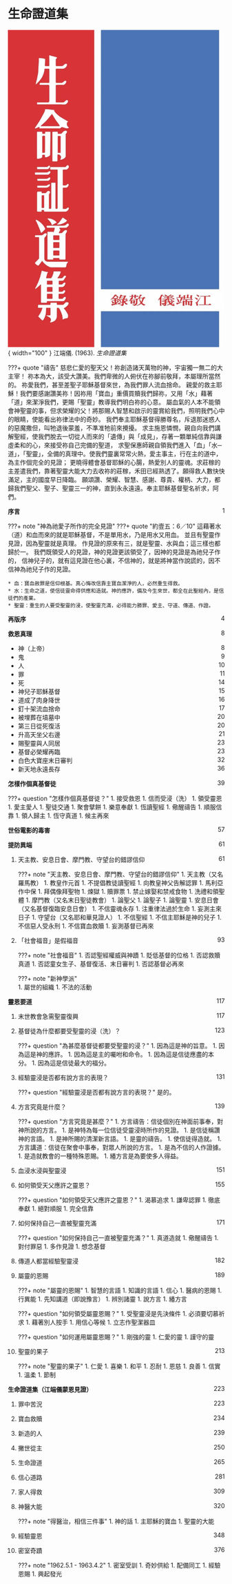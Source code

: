 # 生命證道集
![](../images/cover/生命證道集.webp){ width="100" }
江端儀. (1963). *生命證道集*

???+ quote "禱告"
    慈悲仁愛的聖天父！祢創造諸天萬物的神，宇宙獨一無二的大主宰！
    祢本為大，該受大讚美。我們卑微的人俯伏在祢腳前敬拜，本屬理所當然的。
    祢愛我們，甚至差聖子耶穌基督來世，為我們罪人流血捨命。
    親愛的救主耶穌！我們要感謝讚美祢！因祢用「寶血」重價買贖我們歸祢，又用「水」藉著「道」來潔淨我們，更賜「聖靈」教導我們明白祢的心意。
    屬血氣的人本不能領會神聖靈的事，但求榮耀的父！將那賜人智慧和啟示的靈賞給我們，照明我們心中的眼睛，使能看出祢律法中的奇妙。
    我們奉主耶穌基督得勝尊名，斥退那迷惑人的惡魔撒但，叫牠退後蒙羞，不準准牠前來攪擾。
    求主施恩憐憫，親自向我們講解聖經，使我們脫去一切從人而來的「遺傳」與「成見」，存著一顆單純信靠與謙虛柔和的心，來接受祢自己完備的聖道，
    求聖保惠師親自領我們進入「血」「水─道」，「聖靈」，全備的真理中。使我們靈裏常常火熱，愛主事主，行在主的道中，為主作個完全的見證；
    更曉得體會基督耶穌的心腸，熱愛別人的靈魂。求莊稼的主差遣我們，靠著聖靈大能大力去收祢的莊稼，禾田已經熟透了。願得救人數快快滿足，主的國度早日降臨。
    願頌讚、榮耀、智慧、感謝、尊貴、權柄、大力，都歸我們聖父、聖子、聖靈三一的神，直到永永遠遠。奉主耶穌基督聖名祈求，阿們。

**序言** <span style="float: right;">1</span>

???+ note "神為祂愛子所作的完全見證"
    ???+ quote "約壹五：6／10"
        這藉著水（道）和血而來的就是耶穌基督，不是單用水，乃是用水又用血。
        並且有聖靈作見證，因為聖靈就是真理。
        作見證的原來有三，就是聖靈、水與血；這三樣也都歸於一。
        我們既領受人的見證，神的見證更該領受了，因神的見證是為祂兒子作的，
        信神兒子的，就有這見證在他心裏，不信神的，就是將神當作說謊的，因不信神為祂兒子作的見證。
    
    * 血：寶血赦罪是信仰根基。真心悔改信靠主寶血潔淨的人，必然重生得救。
    * 水：生命之道，使信徒靈命得供應和造就。神的應許，備及今生來世，都全在此聖經內，是信徒們的產業。
    * 聖靈：重生的人要受聖靈的浸，使聖靈充滿，必得能力勝罪、愛主、守道、傳道、作證。


**再版序** <span style="float: right;">4</span>

**救恩真理** <span style="float: right;">8</span>

* 神（上帝） <span style="float: right;">8</span>
* 鬼 <span style="float: right;">9</span>
* 人 <span style="float: right;">10</span>
* 罪 <span style="float: right;">11</span>
* 死 <span style="float: right;">14</span>
* 神兒子耶穌基督 <span style="float: right;">15</span>
* 道成了肉身降世 <span style="float: right;">16</span>
* 釘十架流血捨命 <span style="float: right;">17</span>
* 被埋葬在墳墓中 <span style="float: right;">20</span>
* 第三日從死復活 <span style="float: right;">20</span>
* 升高天坐父右邊 <span style="float: right;">21</span>
* 賜聖靈與人同居 <span style="float: right;">23</span>
* 基督必榮耀再臨 <span style="float: right;">23</span>
* 白色大寶座末日審判 <span style="float: right;">32</span>
* 新天地永遠長存 <span style="float: right;">36</span>

**怎樣作個真基督徒** <span style="float: right;">39</span>

???+ question "怎樣作個真基督徒？"
    1. 接受救恩
    1. 信而受浸（洗）
    1. 領受靈恩
    1. 愛主愛人
    1. 聖徒交通
    1. 聚會擘餅
    1. 樂意奉獻
    1. 恆讀聖經
    1. 儆醒禱告
    1. 順服信靠
    1. 領人歸主
    1. 恆守真道
    1. 候主再來

**世俗電影的毒害** <span style="float: right;">57</span>

**提防異端** <span style="float: right;">61</span>

1. 天主教、安息日會、摩門教、守望台的錯謬信仰 <span style="float: right;">61</span>

    ???+ note "天主教、安息日會、摩門教、守望台的錯謬信仰"
        1. 天主教（又名羅馬教）
            1. 教皇作元首
            1. 不提倡教徒讀聖經
            1. 向教皇神父告解認罪
            1. 馬利亞作中保
            1. 拜偶像拜聖物
            1. 煉獄
            1. 贖罪票
            1. 禁止嫁娶和禁戒食物
            1. 洗禮和領聖體
        1. 摩門教（又名末日聖徒教會）
            1. 論聖父
            1. 論聖子
            1. 論聖靈
        1. 安息日會（又名基督復臨安息日會）
            1. 不信靈魂永存
            1. 注重律法過於生命
            1. 妄測主來日子
        1. 守望台（又名耶和華見證人）
            1. 不信聖經
            1. 不信主耶穌是神的兒子
            1. 不信惡人受永刑
            1. 不信寶血救贖
            1. 妄測基督已再來

1. 「社會福音」是假福音 <span style="float: right;">93</span>

    ???+ note "社會福音"
        1. 否認聖經權威與神蹟
        1. 貶低基督的位格
        1. 否認救贖真道
        1. 否認童女生子、基督復活、末日審判
        1. 否認基督必再來  

    ???+ note "新神學派"      
        1. 屬世的組織
        1. 不法的活動

**靈恩要道** <span style="float: right;">117</span>

1. 末世教會急需聖靈復興 <span style="float: right;">117</span>
1. 基督徒為什麼都要受聖靈的浸（洗）？ <span style="float: right;">123</span>

    ???+ question "為甚麼基督徒都要受聖靈的浸？"
        1. 因為這是神的旨意。
        1. 因為這是神的應許。
        1. 因為這是主的囑咐和命令。
        1. 因為這是信徒應盡的本分。
        1. 因為這是信徒最大的福分。

1. 經驗靈浸是否都有說方言的表現？ <span style="float: right;">131</span>

    ???+ question "經驗靈浸是否都有說方言的表現？"
        是的。

1. 方言究竟是什麼？ <span style="float: right;">139</span>

    ???+ question "方言究竟是甚麼？"
        1. 方言禱告：信徒個別在神面前事奉，對神所說的方言。
            1. 是神特為每一位信徒受靈浸時所作的見證。
            1. 是信徒稱讚神的言語。
            1. 是神所賜的清潔新言語。
            1. 是靈的禱告。
            1. 使信徒得造就。
        1. 方言講道：信徒在聚會中事奉，對眾人所說的方言。
            1. 是為不信的人作證據。
            1. 是造就教會的一種特殊恩賜。
            1. 繙方言是為要使多人得益。

1. 血浸水浸與聖靈浸 <span style="float: right;">151</span>
1. 如何領受天父應許之靈恩？ <span style="float: right;">155</span>

    ???+ question "如何領受天父應許之靈恩？"
        1. 渴慕追求
        1. 謙卑認罪
        1. 徹底奉獻
        1. 絕對順服
        1. 完全信靠

1. 如何保持自己一直被聖靈充滿 <span style="float: right;">171</span>

    ???+ question "如何保持自己一直被聖靈充滿？"
        1. 真道造就
        1. 儆醒禱告
        1. 對付罪惡
        1. 多作見證
        1. 想念基督

1. 傳道人都當經驗聖靈浸 <span style="float: right;">182</span>
1. 屬靈的恩賜 <span style="float: right;">189</span>

    ???+ note "屬靈的恩賜"
        1. 智慧的言語
        1. 知識的言語
        1. 信心
        1. 醫病的恩賜
        1. 行異能
        1. 先知講道（即說豫言）
        1. 辨別諸靈
        1. 說方言
        1. 繙方言

    ???+ question "如何領受屬靈恩賜？"
        1. 受聖靈浸是先決條件
        1. 必須要切慕祈求
        1. 藉著別人按手
        1. 用信心等候
        1. 立志作聖潔器皿

    ???+ question "如何運用屬靈恩賜？"
        1. 剛強的靈
        1. 仁愛的靈
        1. 謹守的靈

1. 聖靈的果子 <span style="float: right;">213</span>

    ???+ note "聖靈的果子"
        1. 仁愛
        1. 喜樂
        1. 和平
        1. 忍耐
        1. 恩慈
        1. 良善
        1. 信實
        1. 溫柔
        1. 節制

**生命證道集（江端儀蒙恩見證）** <span style="float: right;">223</span>

1. 罪中苦況 <span style="float: right;">223</span>
1. 寶血救贖 <span style="float: right;">234</span>
1. 新造的人 <span style="float: right;">239</span>
1. 撇世從主 <span style="float: right;">250</span>
1. 生命證道 <span style="float: right;">265</span>
1. 信心道路 <span style="float: right;">281</span>
1. 家人得救 <span style="float: right;">309</span>
1. 神醫大能 <span style="float: right;">320</span>

    ???+ note "得醫治，相信三件事"
        1. 神的話
        1. 主耶穌的寶血
        1. 聖靈的大能

1. 經驗靈恩 <span style="float: right;">348</span>
1. 密室奇蹟 <span style="float: right;">376</span>

    ???+ note "1962.5.1 - 1963.4.2"
        1. 密室受訓
        1. 奇妙供給
        1. 配備同工
        1. 經驗恩賜
        1. 興起發光
